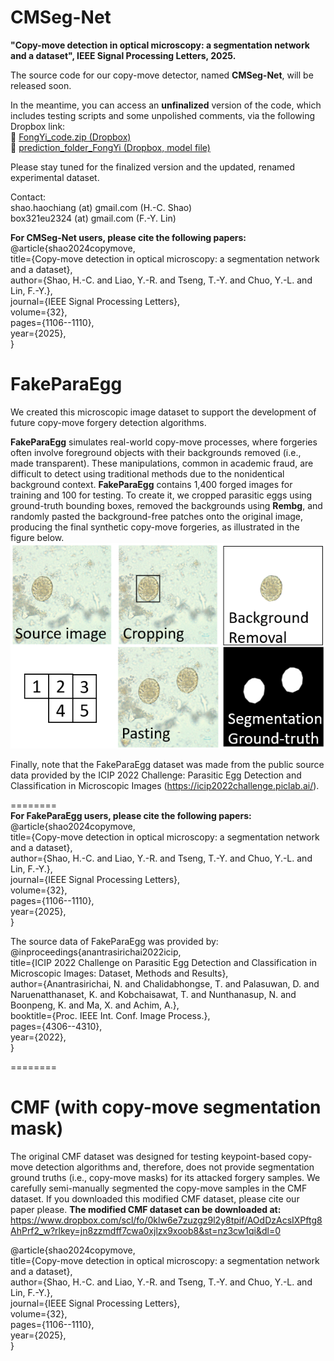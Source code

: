 # CMSeg-Net
**"Copy-move detection in optical microscopy: a segmentation network and a dataset", IEEE Signal Processing Letters, 2025.**

The source code for our copy-move detector, named **CMSeg-Net**, will be released soon.

In the meantime, you can access an **unfinalized** version of the code, which includes testing scripts and some unpolished comments, via the following Dropbox link:  
🔗 [FongYi_code.zip (Dropbox)](https://www.dropbox.com/scl/fi/d70p1q7sh2qd0o983cbs5/FongYi_code.zip?rlkey=i3jdpdbhx40d69lwy3m06ov05&st=jn850ccp&dl=0)  <br>
🔗 [prediction_folder_FongYi (Dropbox, model file)](https://www.dropbox.com/scl/fi/aym6cdp84mqa6iehzf80h/prediction_folder_FongYi.zip?rlkey=74vzkqo2up7gg2wakemkropls&st=9gq730vy&dl=0)

Please stay tuned for the finalized version and the updated, renamed experimental dataset.


Contact: <br>
shao.haochiang (at) gmail.com  (H.-C. Shao) <br>
box321eu2324 (at) gmail.com    (F.-Y. Lin)

**For CMSeg-Net users, please cite the following papers:** <br>
@article{shao2024copymove,<br>
  title={Copy-move detection in optical microscopy: a
segmentation network and a dataset},<br>
  author={Shao, H.-C. and Liao, Y.-R. and Tseng, T.-Y. and Chuo, Y.-L. and Lin, F.-Y.},<br>
  journal={IEEE Signal Processing Letters},<br>
  volume={32},<br>
  pages={1106--1110},<br>
  year={2025},<br>
}<br>


# FakeParaEgg
We created this microscopic image dataset to support the development of future copy-move forgery detection algorithms. 

**FakeParaEgg** simulates real-world copy-move processes, where forgeries often involve foreground objects with their backgrounds removed (i.e., made transparent). These manipulations, common in academic fraud, are difficult to detect using traditional methods due to the nonidentical background context. **FakeParaEgg** contains 1,400 forged images for training and 100 for testing. To create it, we cropped parasitic eggs using ground-truth bounding boxes, removed the backgrounds using **Rembg**, and randomly pasted the background-free patches onto the original image, producing the final synthetic copy-move forgeries, as illustrated in the figure below.
![alt text](https://github.com/YoursEver/FakeParaEgg/blob/main/fakeparaegg_preparation.png?raw=true)

Finally, note that the FakeParaEgg dataset was made from the public source data provided by the ICIP 2022 Challenge: Parasitic Egg Detection and Classification in Microscopic Images (https://icip2022challenge.piclab.ai/).


======== <br>
**For FakeParaEgg users, please cite the following papers:** <br>
@article{shao2024copymove,<br>
  title={Copy-move detection in optical microscopy: a
segmentation network and a dataset},<br>
  author={Shao, H.-C. and Liao, Y.-R. and Tseng, T.-Y. and Chuo, Y.-L. and Lin, F.-Y.},<br>
  journal={IEEE Signal Processing Letters},<br>
  volume={32},<br>
  pages={1106--1110},<br>
  year={2025},<br>
}<br>



The source data of FakeParaEgg was provided by:<br>
@inproceedings{anantrasirichai2022icip,<br>
  title={ICIP 2022 Challenge on Parasitic Egg Detection and Classification in Microscopic Images: Dataset, Methods and Results},<br>
  author={Anantrasirichai, N. and Chalidabhongse, T. and Palasuwan, D. and Naruenatthanaset, K. and Kobchaisawat, T. and Nunthanasup, N. and Boonpeng, K. and Ma, X. and Achim, A.},<br>
  booktitle={Proc. IEEE Int. Conf. Image Process.},<br>
  pages={4306--4310},<br>
  year={2022},<br>
}<br>


======== <br>
# CMF (with copy-move segmentation mask)
The original CMF dataset was designed for testing keypoint-based copy-move detection algorithms and, therefore, does not provide segmentation ground truths (i.e., copy-move masks) for its attacked forgery samples. We carefully semi-manually segmented the copy-move samples in the CMF dataset. If you downloaded this modified CMF dataset, please cite our paper please.
**The modified CMF dataset can be downloaded at:**
https://www.dropbox.com/scl/fo/0klw6e7zuzgz9l2y8tpif/AOdDzAcsIXPftg8AhPrf2_w?rlkey=jn8zzmdff7cwa0xjlzx9xoob8&st=nz3cw1qi&dl=0 

@article{shao2024copymove,<br>
  title={Copy-move detection in optical microscopy: a
segmentation network and a dataset},<br>
  author={Shao, H.-C. and Liao, Y.-R. and Tseng, T.-Y. and Chuo, Y.-L. and Lin, F.-Y.},<br>
  journal={IEEE Signal Processing Letters},<br>
  volume={32},<br>
  pages={1106--1110},<br>
  year={2025},<br>
}<br>
